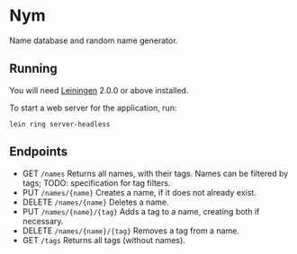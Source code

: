 # Nym

Name database and random name generator.

## Running

You will need [Leiningen][] 2.0.0 or above installed.

[leiningen]: https://github.com/technomancy/leiningen

To start a web server for the application, run:

    lein ring server-headless

## Endpoints

  * GET `/names`
    Returns all names, with their tags.
    Names can be filtered by tags; TODO: specification for tag filters.
  * PUT `/names/{name}`
    Creates a name, if it does not already exist.
  * DELETE `/names/{name}`
    Deletes a name.
  * PUT `/names/{name}/{tag}`
    Adds a tag to a name, creating both if necessary.
  * DELETE `/names/{name}/{tag}`
    Removes a tag from a name.
  * GET `/tags`
    Returns all tags (without names).
